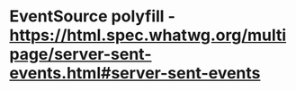 EventSource polyfill - https://html.spec.whatwg.org/multipage/server-sent-events.html#server-sent-events
========================================================